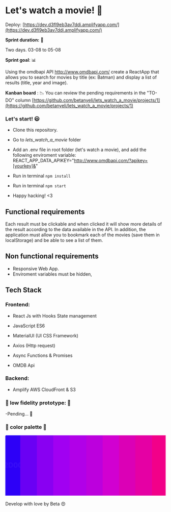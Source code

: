 # Let's watch a movie! :movie_camera:

Deploy: [https://dev.d3fl9eb3av7ddi.amplifyapp.com/](https://dev.d3fl9eb3av7ddi.amplifyapp.com/)
  
**Sprint duration:** :calendar:

Two days. 03-08 to 05-08

**Sprint goal**: :bar_chart:

Using the omdbapi API http://www.omdbapi.com/ create a ReactApp that allows you to search for movies by title (ex: Batman) and display a list of results (title, year and image).

**Kanban board** : :chart_with_downwards_trend:
You can review the pending requirements in the "TO-DO" column
[https://github.com/betanyeli/lets_watch_a_movie/projects/1](https://github.com/betanyeli/lets_watch_a_movie/projects/1)

  

### Let's start!  :smiley:

- Clone this repository.

- Go to *lets_watch_a_movie* folder

- Add an .env file in root folder (let's watch a movie), and add the following enviroment variable: REACT_APP_DATA_APIKEY="http://www.omdbapi.com/?apikey=[yourkey]&"

- Run in terminal `npm install`

- Run in terminal `npm start`

- Happy hacking! <3

  

## Functional requirements

Each result must be clickable and when clicked it will show more details of the result according to the data available in the API. In addition, the application must allow you to bookmark each of the movies (save them in localStorage) and be able to see a list of them.

## Non functional requirements

- Responsive Web App.
- Enviroment variables must be hidden,

  
## Tech Stack

### Frontend:

- React Js with Hooks State management

- JavaScript ES6

- MaterialUI (UI CSS Framework)

- Axios (Http request)

- Async Functions & Promises

- OMDB Api

### Backend:
- Amplify AWS CloudFront & S3
### :scroll: low fidelity prototype: :scroll:
-Pending... :construction:

### :rainbow: color palette :rainbow:
![palette_color](src/Assets/palette.PNG)


Develop with love by Beta :heart_eyes: